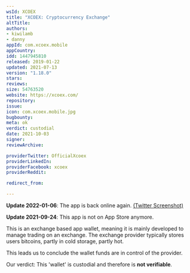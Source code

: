 ```yaml
---
wsId: XCOEX
title: "XCOEX: Cryptocurrency Exchange"
altTitle: 
authors:
- kiwilamb
- danny
appId: com.xcoex.mobile
appCountry: 
idd: 1447945810
released: 2019-01-22
updated: 2021-07-13
version: "1.18.0"
stars: 
reviews: 
size: 54763520
website: https://xcoex.com/
repository: 
issue: 
icon: com.xcoex.mobile.jpg
bugbounty: 
meta: ok
verdict: custodial
date: 2021-10-03
signer: 
reviewArchive:

providerTwitter: OfficialXcoex
providerLinkedIn: 
providerFacebook: xcoex
providerReddit: 

redirect_from:

---
```



**Update 2022-01-06**: The app is back online again. 
[(Twitter Screenshot)](https://twitter.com/BitcoinWalletz/status/1479000477383606272)

**Update 2021-09-24**: This app is not on App Store anymore.

This is an exchange based app wallet, meaning it is mainly developed to manage trading on an exchange.
The exchange provider typically stores users bitcoins, partly in cold storage, partly hot.

This leads us to conclude the wallet funds are in control of the provider.

Our verdict: This 'wallet' is custodial and therefore is **not verifiable**.

